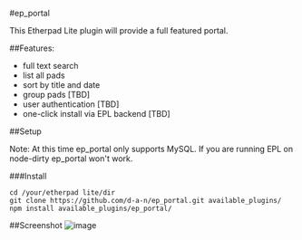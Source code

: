 #ep_portal

This Etherpad Lite plugin will provide a full featured portal.

##Features:

- full text search
- list all pads
- sort by title and date
- group pads [TBD]
- user authentication [TBD]
- one-click install via EPL backend [TBD]

##Setup

Note: At this time ep_portal only supports MySQL. If you are running EPL on node-dirty ep_portal won't work.

###Install

    cd /your/etherpad lite/dir
	git clone https://github.com/d-a-n/ep_portal.git available_plugins/
	npm install available_plugins/ep_portal/
	
##Screenshot
![image](https://raw.github.com/d-a-n/ep_portal/assets/images/screenshot.png)